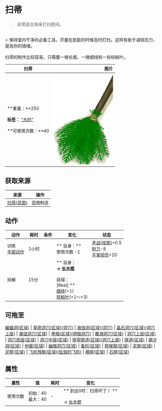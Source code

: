 # 扫帚  
> 非常适合用来打扫房间。  
<br>  
> 保持室内干净的必备工具。尽量在肮脏的时候及时打扫。这样有助于减轻压力，提高你的情绪。<br><br>扫帚的制作比较容易，只需要一根长棍、一根细线和一些棕榈叶。  
  
  扫帚  |   图片   
 ----  |  ----:   
 **重量：**250<br><br>**标签：**	[“大的”](tag_Large.md)<br><br>**可使用次数：**40  |  <img decoding="async" src="Sprite/Broom.png" href="a.md" style="max-width:300px;max-height:300px;">   
  
## 获取来源  
来源  |  操作  
----  |  ----  
[扫帚(蓝图)](Bp_Broom.md)  |  蓝图制造  
## 动作  
动作  |  耗时  |  条件  |  变化  |  状态  
----  |  ----  |  ----  |  ----  |  ----  
训练<br>[手部动作](HandAction.md)  |  1小时  |    |  ** 自身：**<br>使用次数  -1  |  [矛战(技能)](Skill_SpearFighting.md)+0.5<br>[耐力](Stamina.md)-8<br>[手掌损伤](HandDamage.md)+20  
拆解<br>  |  15分  |    |  ** 自身：**<br>→ [长木棍](StickLong.md)<br><br>** 获得： **<br>** [Rest] **<br>  [细线](CordFiber.md)(+1)<br>  [棕榈叶](PalmFronds.md)(+1～+3)<br>  |    
## 可拖至  
[蝙蝠洞(区域)](CaveBats.md) | [草原洞穴(区域)(洞穴)](CaveGrasslands.md) | [海蚀洞(区域)(洞穴)](CaveSea.md) | [晶石洞穴(区域)(洞穴上层)](CrystalChamber.md) | [潮湿洞穴(区域)](DampChamber.md) | [黑暗(区域)(阴暗洞穴)](DarkChamber.md) | [覆溺洞穴(区域)](FloodedChamber.md) | [洞穴上层(区域)](HighChamber.md) | [洞穴底层(区域)](LowChamber.md) | [洞穴中层(区域)](MidChamber.md) | [狭窄隧道(区域)(洞穴上层)](NarrowTunnel.md) | [隧道(区域)](Tunnel.md) | [潮汐洞(区域)](CaveTidal.md) | [地窖(区域)](Cellar.md) | [幽暗洞穴(区域)](DarkCave.md) | [畜栏(区域)](Enclosure.md) | [猕猴窝(区域)](MacaqueDen.md) | [泥屋(区域)](MudHut.md) | [泥屋(区域)](MudHutRuins.md) | [飞机残骸(区域)(坠毁的飞机)](PlaneCrash.md) | [棚屋(区域)](Shed.md) | [石屋(区域)](StoneHut.md)  
## 属性   
属性  |  值  |  耗时  |  变化  
----  |  ----  |  ----  |  ----  
使用次数  |  初始：40<br>最大：40  |  -  |  ** 到达0时：扫帚坏了！ **<br><br>→ [长木棍](StickLong.md)  


<script>document.title="扫帚 - 卡牌生存百科 Card Survival Wiki";</script>